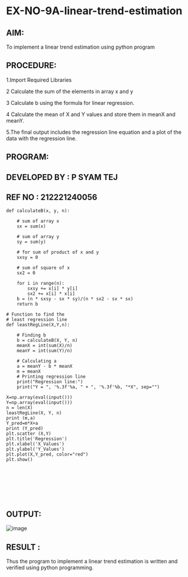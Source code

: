 # EX-NO-9A-linear-trend-estimation
## AIM:
   To implement a linear trend estimation using python program 
## PROCEDURE:
   1.Import Required Libraries
   
   2 Calculate the sum of the elements in array x and y
   
   3 Calculate b using the formula for linear regression.
   
   4 Calculate the mean of X and Y values and store them in meanX and meanY.
   
   5.The final output includes the regression line equation and a plot of the data with the regression line.

## PROGRAM:
## DEVELOPED BY : P SYAM TEJ
## REF NO : 212221240056
```
def calculateB(x, y, n):

    # sum of array x
    sx = sum(x)

    # sum of array y
    sy = sum(y)

    # for sum of product of x and y
    sxsy = 0

    # sum of square of x
    sx2 = 0

    for i in range(n):
        sxsy += x[i] * y[i]
        sx2 += x[i] * x[i]
    b = (n * sxsy - sx * sy)/(n * sx2 - sx * sx)
    return b

# Function to find the
# least regression line
def leastRegLine(X,Y,n):

    # Finding b
    b = calculateB(X, Y, n)
    meanX = int(sum(X)/n)
    meanY = int(sum(Y)/n)

    # Calculating a
    a = meanY - b * meanX
    m = meanX
    # Printing regression line
    print("Regression line:")
    print("Y = ", '%.3f'%a, " + ", '%.3f'%b, "*X", sep="")

X=np.array(eval(input()))
Y=np.array(eval(input()))
n = len(X)
leastRegLine(X, Y, n)
print (m,a)
Y_pred=m*X+a
print (Y_pred)
plt.scatter (X,Y)
plt.title('Regression')
plt.xlabel('X_Values')
plt.ylabel('Y_Values')
plt.plot(X,Y_pred, color="red")
plt.show()








```
## OUTPUT:



![image](https://github.com/praveenst13/EX-NO-9A-linear-trend-estimation/assets/118787793/afd20999-1725-4fe2-b615-7e35dd93043f)




## RESULT :
  Thus the program to implement a linear trend estimation is written and verified using python programming.
